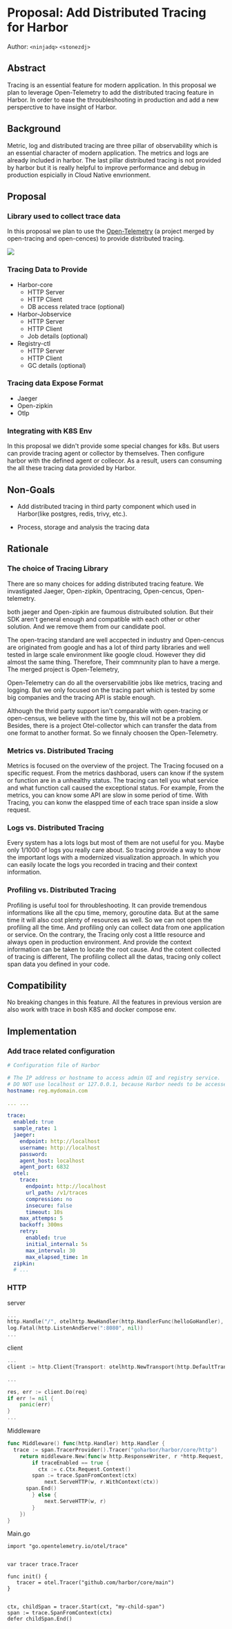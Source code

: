 # Proposal: Add Distributed Tracing for Harbor

Author: `<ninjadq>` `<stonezdj>`

## Abstract

Tracing is an essential feature for modern application. In this proposal we plan to leverage Open-Telemetry to add the distributed tracing feature in Harbor. In order to ease the throubleshooting in production and add a new persperctive to have insight of Harbor. 

## Background

Metric, log and distributed tracing are three pillar of observability which is an essential character of modern application. The metrics and logs are already included in harbor. The last pillar distributed tracing is not provided by harbor but it is really helpful to improve performance and debug in production espicially in Cloud Native envrionment.

## Proposal

### Library used to collect trace data

In this proposal we plan to use the [Open-Telemetry]([OpenTelemetry](https://opentelemetry.io/)) (a project merged by open-tracing and open-cences) to provide distributed tracing. 

![](/Users/dengq/Work/goharbor/community/proposals/images/tracing/trace_arch.png)

### Tracing Data to Provide

* Harbor-core
  * HTTP Server
  * HTTP Client
  * DB access related trace (optional)
* Harbor-Jobservice
  * HTTP Server
  * HTTP Client
  * Job details (optional)
* Registry-ctl
  * HTTP Server
  * HTTP Client
  * GC details (optional)

### Tracing data Expose Format

* Jaeger
* Open-zipkin
* Otlp



### Integrating with K8S Env

In this proposal we didn't provide some special changes for k8s. But users can provide tracing agent or collector by themselves. Then configure harbor with the defined agent or collecor. As a result, users can consuming the all these tracing data provided by Harbor.



## Non-Goals

* Add distributed tracing in third party component which used in Harbor(like postgres, redis, trivy, etc.).

* Process, storage and analysis the tracing data



## Rationale

### The choice of Tracing Library

There are so many choices for adding distributed tracing feature. We invastigated Jaeger, Open-zipkin, Opentracing, Open-cencus, Open-telemetry.

both jaeger and Open-zipkin are faumous distruibuted solution. But their SDK aren't  general enough and compatible with each other or other solution. And we remove them from our candidate pool.

The open-tracing standard are well accpected in industry and Open-cencus are originated from google and has a lot of third party libraries and well tested in large scale environment like google cloud. However they did almost the same thing. Therefore, Their commnunity plan to have a merge. The merged project is Open-Telemetry, 

Open-Telemetry can do all the overservabilitie jobs like metrics, tracing and logging. But we only focused on the tracing part which is tested by some big companies and the tracing API is stable enough.

Although the thrid party support isn't comparable with open-tracing or open-census, we believe with the time by, this will not be a problem. Besides, there is a project Otel-collector which can transfer the data from one format to another format. So we finnaly choosen the Open-Telemetry.

### Metrics vs. Distributed Tracing

Metrics is focused on the overview of the project. The Tracing focused on a specific request. From the metrics dashborad, users can know if the system or function are in a unhealthy status. The tracing can tell you what service and what function call caused the exceptional status. For example, From the metrics, you can know some API are slow in some period of time. With Tracing, you can konw the elaspped time of each trace span inside a slow request.

### Logs vs. Distributed Tracing

Every system has a lots logs but most of them are not useful for you. Maybe only 1/1000 of logs you really care about. So tracing provide a way to show the important logs with a modernized visualization approach. In which you can easily locate the logs you recorded in tracing and their context information.

### Profiling vs. Distributed Tracing

Profiling is useful tool for throubleshooting. It can provide tremendous informations like all the cpu time, memory, goroutine data. But at the same time it will also cost plenty of resources as well. So we can not open the profiling all the time. And profiling only can collect data from one application or service. On the contrary, the Tracing only cost a little resource and always open in production environment. And provide the context information can be taken to locate the root cause. And the cotent collected of tracing is different, The profiling collect all the datas, tracing only collect span data you defined in your code.

### 

## Compatibility

No breaking changes in this feature. All the features in previous version are also work with trace in bosh K8S and docker compose env.

## Implementation

### Add trace related configuration

```yaml
# Configuration file of Harbor

# The IP address or hostname to access admin UI and registry service.
# DO NOT use localhost or 127.0.0.1, because Harbor needs to be accessed by external clients.
hostname: reg.mydomain.com

... ...

trace:
  enabled: true
  sample_rate: 1
  jaeger:
    endpoint: http://localhost
    username: http://localhost
    password:
    agent_host: localhost
    agent_port: 6832
  otel:
    trace:
      endpoint: http://localhost
      url_path: /v1/traces
      compression: no
      insecure: false
      timeout: 10s
    max_attemps: 5
    backoff: 300ms
    retry:
      enabled: true
      initial_internal: 5s
      max_interval: 30
      max_elapsed_time: 1m
  zipkin:
  # ...

```

### HTTP 

server

```go
...
http.Handle("/", otelhttp.NewHandler(http.HandlerFunc(helloGoHandler), "root"))
log.Fatal(http.ListenAndServe(":8080", nil))
...
```

client

```go
...
client := http.Client{Transport: otelhttp.NewTransport(http.DefaultTransport)}

...

res, err := client.Do(req)
if err != nil {
	panic(err)
}
...
```

Middleware

```go
func Middleware() func(http.Handler) http.Handler {
  trace := span.TracerProvider().Tracer("goharbor/harbor/core/http")
	return middleware.New(func(w http.ResponseWriter, r *http.Request, next http.Handler) {
		if traceEnabled == true {
		  ctx := c.Ctx.Request.Context()
    	span := trace.SpanFromContext(ctx)
			next.ServeHTTP(w, r.WithContext(ctx))
      span.End()
		} else {
			next.ServeHTTP(w, r)
		}
	})
}

```

Main.go

```
import "go.opentelemetry.io/otel/trace"


var tracer trace.Tracer

func init() {
   tracer = otel.Tracer("github.com/harbor/core/main")
}


ctx, childSpan = tracer.Start(cxt, "my-child-span")
span := trace.SpanFromContext(ctx)
defer childSpan.End()
```

